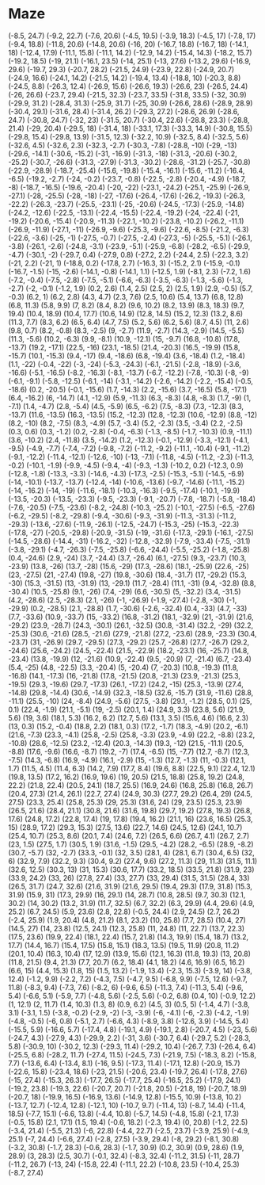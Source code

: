 Maze
====

(-8.5, 24.7)
(-9.2, 22.7)
(-7.6, 20.6)
(-4.5, 19.5)
(-3.9, 18.3)
(-4.5, 17)
(-7.8, 17)
(-9.4, 18.8)
(-11.8, 20.6)
(-14.8, 20.6)
(-16, 20)
(-16.7, 18.8)
(-16.7, 18)
(-14.1, 18)
(-12.4, 17.9)
(-11.1, 15.8)
(-11.1, 14.2)
(-12.9, 14.2)
(-15.4, 14.3)
(-18.2, 15.7)
(-19.2, 18.5)
(-19, 21.1)
(-16.1, 23.5)
(-14, 25.1)
(-13, 27.6)
(-13.2, 29.6)
(-16.9, 29.6)
(-19.7, 29.3)
(-20.7, 28.2)
(-21.5, 24.9)
(-23.9, 22.8)
(-24.9, 20.7)
(-24.9, 16.6)
(-24.1, 14.2)
(-21.5, 14.2)
(-19.4, 13.4)
(-18.8, 10)
(-20.3, 8.8)
(-24.5, 8.8)
(-26.3, 12.4)
(-26.9, 15.6)
(-26.6, 19.3)
(-26.6, 23)
(-26.5, 24.4)
(-26, 26.6)
(-23.7, 29.4)
(-21.5, 32.3)
(-23.7, 33.5)
(-31.8, 33.5)
(-32, 30.9)
(-29.9, 31.2)
(-28.4, 31.3)
(-25.9, 31.7)
(-25, 30.9)
(-26.6, 28.6)
(-28.9, 28.9)
(-30.4, 29.1)
(-31.6, 28.4)
(-31.4, 26.2)
(-29.3, 27.2)
(-28.6, 26.9)
(-28.6, 24.7)
(-30.8, 24.7)
(-32, 23)
(-31.5, 20.7)
(-30.4, 22.6)
(-28.8, 23.3)
(-28.8, 21.4)
(-29, 20.4)
(-29.5, 18)
(-31.4, 18)
(-33.1, 17.3)
(-33.3, 14.9)
(-30.8, 15.5)
(-29.8, 15.4)
(-29.8, 13.9)
(-31.5, 12.3)
(-32.2, 10.9)
(-32.5, 8.4)
(-32.5, 5.6)
(-32.6, 4.5)
(-32.6, 2.3)
(-32.3, -2.7)
(-30.3, -7.8)
(-28.8, -10)
(-29, -13)
(-29.6, -14.1)
(-30.6, -15.2)
(-31, -16.9)
(-31.3, -18)
(-31.3, -20.6)
(-30.2, -25.2)
(-30.7, -26.6)
(-31.3, -27.9)
(-31.3, -30.2)
(-28.6, -31.2)
(-25.7, -30.8)
(-22.9, -28.9)
(-18.7, -25.4)
(-15.6, -19.8)
(-15.4, -16.1)
(-15.6, -11.2)
(-16.4, -6.5)
(-19.2, -2.7)
(-24, -0.2)
(-23.7, -0.8)
(-22.5, -2.8)
(-20.4, -4.9)
(-18.7, -8)
(-18.7, -16.5)
(-19.6, -20.4)
(-20, -22)
(-23.1, -24.2)
(-25.1, -25.9)
(-26.9, -27.1)
(-28, -25.5)
(-28, -18)
(-27, -17.6)
(-26.4, -17.6)
(-26.2, -19.3)
(-26.3, -22.2)
(-26.3, -23.7)
(-25.5, -23.1)
(-25, -20.6)
(-24.5, -17.3)
(-25.9, -14.8)
(-24.2, -12.6)
(-22.5, -13.1)
(-22.4, -15.5)
(-22.4, -19.2)
(-24, -22.4)
(-21, -19.2)
(-20.6, -15.4)
(-20.9, -11.3)
(-22.1, -10.2)
(-23.8, -10.2)
(-26.2, -11.1)
(-26.9, -11.9)
(-27.1, -11)
(-26.9, -9.6)
(-25.3, -9.6)
(-22.6, -8.5)
(-21.2, -6.3)
(-22.6, -3.6)
(-25, -1)
(-27.5, -0.7)
(-27.5, -2.4)
(-27.3, -5)
(-25.5, -5.1)
(-26.1, -3.8)
(-26.1, -2.6)
(-24.8, -3.1)
(-23.9, -5.1)
(-25.9, -6.8)
(-28.2, -6.5)
(-29.9, -4.7)
(-30.1, -2)
(-29.7, 0.4)
(-27.9, 0.8)
(-27.2, 2.2)
(-24.4, 2.5)
(-22.3, 3.2)
(-21, 2.2)
(-21, 1)
(-18.8, 0.2)
(-17.8, 2.7)
(-16.3, 3)
(-15.2, 2.1)
(-15.9, -0.1)
(-16.7, -1.5)
(-15, -2.6)
(-14.1, -0.8)
(-14.1, 1.1)
(-12.5, 1.9)
(-8.1, 2.3)
(-7.2, 1.6)
(-7.2, -0.4)
(-7.5, -2.8)
(-7.5, -5.1)
(-6.6, -6.3)
(-3.5, -6.3)
(-1.3, -5.6)
(-1.3, -2.7)
(-2, -0.1)
(-1.2, 1.9)
(0.2, 2.6)
(1.4, 2.5)
(2.5, 2)
(2.5, 1.9)
(2.9, -0.5)
(5.7, -0.3)
(6.2, 1)
(6.2, 2.8)
(4.3, 4.7)
(2.3, 7.6)
(2.5, 10.6)
(5.4, 13.7)
(6.8, 12.8)
(6.8, 11.3)
(5.8, 9.9)
(7, 8.2)
(8.4, 8.2)
(9.6, 10.2)
(8.2, 13.9)
(8.3, 18.3)
(9.7, 19.4)
(10.4, 18.9)
(10.4, 17.7)
(10.6, 14.9)
(12.8, 14.5)
(15.2, 12.3)
(13.2, 8.6)
(11.3, 7.7)
(8.3, 6.2)
(6.5, 6.4)
(4.7, 7.5)
(5.2, 5.6)
(6.2, 5.6)
(8.7, 4.5)
(11, 2.6)
(9.8, 0.7)
(8.2, -0.8)
(8.3, -2.5)
(9, -2.7)
(11.9, -2.7)
(14.3, -2.9)
(14.5, -5.5)
(11.3, -5.6)
(10.2, -6.3)
(9.9, -8.1)
(10.9, -12.1)
(15, -9.7)
(16.8, -10.8)
(17.8, -13.7)
(19.2, -17.1)
(22.5, -16)
(23.1, -18.5)
(21.4, -20.3)
(16.5, -19.9)
(15.8, -15.7)
(10.1, -15.3)
(9.4, -17)
(9.4, -18.6)
(6.8, -19.4)
(3.6, -18.4)
(1.2, -18.4)
(1.1, -22)
(-0.4, -22)
(-3, -24)
(-5.3, -24.3)
(-6.1, -21.5)
(-2.8, -18.9)
(-3.6, -16.6)
(-5.1, -16.5)
(-8.2, -16.3)
(-8.1, -13.7)
(-6.7, -12.2)
(-7.8, -10.3)
(-8, -9)
(-6.1, -9.1)
(-5.8, -12.5)
(-6.1, -14)
(-3.1, -14.2)
(-2.6, -14.2)
(-2.2, -15.4)
(-0.5, -18.6)
(0.2, -20.5)
(-0.1, -15.6)
(1.7, -14.3)
(2.2, -15.6)
(3.7, -16.5)
(5.8, -17.1)
(6.4, -16.2)
(6, -14.7)
(4.1, -12.9)
(5.9, -11.3)
(6.3, -8.3)
(4.8, -8.3)
(1.7, -9)
(1, -7.1)
(1.4, -4.7)
(2.8, -5.4)
(4.5, -5.9)
(6.5, -6.2)
(7.5, -8.3)
(7.3, -12.3)
(8.3, -13.7)
(11.6, -13.5)
(16.3, -13.5)
(15.2, -12.3)
(12.8, -12.3)
(10.6, -12.9)
(8.8, -12)
(8.2, -10)
(8.2, -7.5)
(8.3, -4.9)
(5.7, -3.4)
(5.2, -2.3)
(3.5, -3.4)
(2.2, -2.5)
(0.3, 0.6)
(0.3, -1.2)
(0.2, -2.8)
(-0.4, -6.3)
(-1.3, -8.5)
(-1.7, -10.3)
(0.9, -11.1)
(3.6, -10.2)
(2.4, -11.8)
(3.5, -14.2)
(1.2, -12.3)
(-0.1, -12.9)
(-3.3, -12.1)
(-4.1, -9.5)
(-4.9, -7.7)
(-7.4, -7.2)
(-9.8, -7.2)
(-11.2, -9.2)
(-11.1, -10.4)
(-9.1, -11.2)
(-9.1, -12.2)
(-11.4, -12.1)
(-12.6, -10)
(-13, -7.1)
(-11.8, -4.5)
(-11.2, -2.3)
(-11.3, -0.2)
(-10.1, -1.9)
(-9.9, -4.5)
(-9.4, -4)
(-9.3, -1.3)
(-10.2, 0.2)
(-12.3, 0.9)
(-12.8, -1.8)
(-13.3, -3.3)
(-14.6, -4.3)
(-17.3, -2.5)
(-15.3, -5.1)
(-14.5, -6.9)
(-14, -10.1)
(-13.7, -13.7)
(-12.4, -14)
(-10.6, -13.6)
(-9.7, -14.6)
(-11.1, -15.2)
(-14, -16.2)
(-14, -19)
(-11.6, -18.1)
(-10.3, -16.3)
(-9.5, -17.4)
(-10.1, -19.9)
(-13.5, -20.3)
(-13.5, -23.3)
(-9.5, -23.3)
(-9.1, -20.7)
(-7.8, -18.7)
(-5.8, -18.4)
(-7.6, -20.5)
(-7.5, -23.6)
(-8.2, -24.8)
(-10.3, -25.2)
(-10.1, -27.5)
(-6.5, -27.6)
(-6.2, -29.5)
(-8.2, -29.8)
(-9.4, -30.6)
(-9.3, -31.9)
(-11.3, -31.3)
(-11.2, -29.3)
(-13.6, -27.6)
(-11.9, -26.1)
(-12.5, -24.7)
(-15.3, -25)
(-15.3, -22.3)
(-17.8, -27)
(-20.5, -29.8)
(-20.9, -31.5)
(-19, -31.6)
(-17.3, -29.1)
(-16.1, -27.5)
(-14.5, -28.6)
(-14.4, -31)
(-16.2, -32)
(-12.8, -32.9)
(-7.9, -33.4)
(-7.5, -31.1)
(-3.8, -29.1)
(-4.7, -26.3)
(-7.5, -25.8)
(-6.6, -24.4)
(-5.5, -25.2)
(-1.8, -25.8)
(0.4, -24.6)
(2.9, -24)
(3.7, -24.4)
(3.7, -26.4)
(6.1, -27.5)
(9.3, -23.7)
(10.3, -23.9)
(13.8, -26)
(13.7, -28)
(15.6, -29)
(17.3, -28.6)
(18.1, -25.9)
(22.6, -25)
(23, -27.5)
(21, -27.4)
(19.8, -27)
(19.8, -30.6)
(18.4, -31.7)
(17, -29.2)
(15.3, -30)
(15.3, -31.5)
(13, -31.9)
(13, -29.1)
(11.7, -28.4)
(11.1, -31)
(9.4, -32.8)
(8.8, -30.4)
(10.5, -25.8)
(9.1, -26)
(7.4, -29)
(6.6, -30.5)
(5, -32.2)
(3.4, -31.5)
(4.2, -28.6)
(2.5, -28.3)
(2.1, -26)
(-1, -26.9)
(-1.9, -27.4)
(-2.8, -30)
(-1, -29.9)
(0.2, -28.5)
(2.1, -28.8)
(1.7, -30.6)
(-2.6, -32.4)
(0.4, -33)
(4.7, -33)
(7.7, -33.6)
(10.9, -33.7)
(15, -33.2)
(16.8, -31.2)
(18.1, -32.9)
(21, -31.9)
(21.6, -29.2)
(23.9, -28.7)
(24.3, -30.1)
(26.1, -32.5)
(30.8, -31.4)
(32.2, -29)
(32.2, -25.3)
(30.6, -21.6)
(28.5, -21.6)
(27.9, -21.8)
(27.2, -23.6)
(28.9, -23.3)
(30.4, -23.7)
(31, -26.9)
(29.7, -29.5)
(27.3, -29.2)
(25.7, -26.8)
(27.7, -26.7)
(29.2, -24.6)
(25.6, -24.2)
(24.5, -22.4)
(21.5, -22.9)
(18.2, -23.1)
(16, -25.7)
(14.8, -23.4)
(13.8, -19.9)
(12, -21.6)
(10.9, -22.4)
(9.5, -20.9)
(7, -21.4)
(6.7, -23.4)
(5.4, -25)
(4.8, -22.5)
(3.3, -20.4)
(5, -20.4)
(7, -20.3)
(10.8, -19.3)
(11.8, -16.8)
(14.1, -17.3)
(16, -21.8)
(17.8, -21.5)
(20.8, -21.3)
(23.9, -21.3)
(25.3, -19.5)
(29.3, -19.6)
(29.7, -17.3)
(26.1, -17.2)
(24.2, -15)
(25.3, -13.9)
(27.4, -14.8)
(29.8, -14.4)
(30.6, -14.9)
(32.3, -18.5)
(32.6, -15.7)
(31.9, -11.6)
(28.8, -11.1)
(25.5, -10)
(24, -8.4)
(24.9, -5.6)
(27.5, -3.8)
(29.1, -1.2)
(28.5, 0.1)
(25, 0.1)
(22.4, -1.9)
(21.1, -5.1)
(19, -2.5)
(20.1, 1.4)
(24.9, 3.3)
(23.8, 5.6)
(21.9, 5.6)
(19, 3.6)
(18.1, 5.3)
(16.2, 6.2)
(12.7, 5.6)
(13.1, 3.5)
(15.6, 4.6)
(16.6, 2.3)
(13, 0.3)
(15.2, -0.4)
(18.8, 2.2)
(18.1, 0.3)
(17.2, -1.7)
(18.3, -4.9)
(20.2, -6.1)
(21.6, -7.3)
(23.3, -4.1)
(25.8, -2.5)
(25.8, -3.3)
(23.9, -4.9)
(22.2, -8.8)
(23.2, -10.8)
(28.6, -12.5)
(23.2, -12.4)
(20.3, -14.3)
(19.3, -12)
(21.5, -11.1)
(20.5, -8.8)
(17.6, -9.6)
(16.6, -8.7)
(19.2, -7)
(17.4, -6.5)
(15, -7.7)
(12.7, -8.7)
(12.3, -7.5)
(14.3, -6.8)
(16.9, -4.9)
(16.1, -2.9)
(15, -1.3)
(12.7, -1.3)
(11, -0.3)
(12.1, 1.7)
(11.5, 4.5)
(11.4, 6.3)
(14.2, 7.9)
(17.7, 8.4)
(19.6, 8.8)
(22.5, 9.1)
(22.4, 12.1)
(19.8, 13.5)
(17.2, 16.2)
(16.9, 19.6)
(19, 20.5)
(21.5, 18.8)
(25.8, 19.2)
(24.8, 22.2)
(21.8, 22.4)
(20.5, 24.1)
(18.7, 25.5)
(16.9, 24.6)
(16.8, 25.8)
(16.8, 26.7)
(20.4, 27.3)
(21.4, 26.1)
(22.7, 27.4)
(24.9, 30.3)
(27.7, 29.2)
(26.4, 29)
(24.5, 27.5)
(23.3, 25.4)
(25.8, 25.3)
(29, 25.3)
(31.6, 24)
(29, 23.5)
(25.3, 23.9)
(26.5, 21.6)
(28.4, 21.1)
(30.8, 21.6)
(31.6, 19.8)
(29.7, 19.2)
(27.8, 19.3)
(26.8, 17.6)
(24.8, 17.2)
(22.8, 17.4)
(19, 17.8)
(19.4, 16.2)
(21.1, 16)
(23.6, 16.5)
(25.3, 15)
(28.9, 17.2)
(29.3, 15.3)
(27.5, 13.6)
(22.7, 14.6)
(24.5, 12.6)
(24.1, 10.7)
(25.4, 10.7)
(25.3, 8.6)
(20.1, 7.4)
(24.6, 7.2)
(26.5, 6.6)
(26.7, 4.1)
(26.7, 2.7)
(23, 1.5)
(27.5, 1.7)
(30.5, 1.9)
(31.6, -1.5)
(29.5, -4.2)
(28.2, -6.5)
(28.9, -8.2)
(30.7, -5.7)
(32, -2.7)
(33.3, -0.1)
(32, 3.5)
(28.1, 4)
(28.1, 6.7)
(30.4, 6.5)
(32, 6)
(32.9, 7.9)
(32.2, 9.3)
(30.4, 9.2)
(27.4, 9.6)
(27.2, 11.3)
(29, 11.3)
(31.5, 11.1)
(32.6, 12.5)
(30.3, 13)
(31, 15.3)
(30.6, 17.7)
(33.2, 18.5)
(33.5, 21.8)
(31.9, 23)
(33.9, 24.2)
(33, 26)
(27.8, 27.4)
(33, 27.7)
(33, 29.4)
(31.5, 31.5)
(28.4, 33)
(26.5, 31.7)
(24.7, 32.6)
(21.6, 31.9)
(21.6, 29.5)
(19.4, 29.3)
(17.9, 31.8)
(15.3, 31.9)
(15.9, 31)
(17.3, 29.9)
(16, 29.1)
(14, 28.7)
(10.8, 28.5)
(9.7, 30.3)
(12.1, 30.2)
(14, 30.2)
(13.2, 31.9)
(11.7, 32.5)
(6.7, 32.2)
(6.3, 29.9)
(4.4, 29.6)
(4.9, 25.2)
(6.7, 24.5)
(5.9, 23.6)
(2.8, 22.8)
(-0.5, 24.4)
(2.9, 24.5)
(2.7, 26.2)
(-2.4, 25.9)
(1.9, 20.4)
(4.8, 21.2)
(8.1, 23.2)
(10, 25.8)
(7.7, 28.5)
(10.4, 27)
(14.5, 27)
(14, 23.8)
(12.5, 24.1)
(12.3, 25.8)
(11, 24.8)
(11, 22.7)
(13.7, 22.3)
(17.5, 23.6)
(19.9, 22.4)
(18.1, 22.4)
(15.7, 21.8)
(14.3, 19.9)
(15.4, 18.7)
(13.2, 17.7)
(14.4, 16.7)
(15.4, 17.5)
(15.8, 15.1)
(18.3, 13.5)
(19.5, 11.9)
(20.8, 11.2)
(20.1, 10.4)
(16.3, 10.4)
(17, 12.9)
(13.9, 15.6)
(12.1, 16.3)
(11.8, 19.3)
(13, 20.8)
(11.8, 21.5)
(9.4, 21.3)
(7.7, 20.7)
(6.2, 18.4)
(4.1, 18.2)
(4.6, 16.9)
(6.5, 16.2)
(6.6, 15)
(4.4, 15.3)
(1.8, 15)
(1.5, 13.2)
(-1.9, 13.4)
(-2.3, 15.3)
(-3.9, 14)
(-3.8, 12.4)
(-1.2, 9.9)
(-2.2, 7.2)
(-4.3, 7.5)
(-4.7, 9.5)
(-6.8, 9.9)
(-7.5, 12.6)
(-9.7, 11.8)
(-8.3, 9.4)
(-7.3, 7.6)
(-8.2, 6)
(-9.6, 6.5)
(-11.3, 7.4)
(-11.3, 5.4)
(-9.6, 5.4)
(-6.6, 5.1)
(-5.9, 7.7)
(-4.8, 5.6)
(-2.5, 5.6)
(-0.2, 6.8)
(0.4, 10)
(-0.9, 12.2)
(1, 12.1)
(2, 11.7)
(1.4, 10.3)
(1.3, 8)
(0.9, 6.2)
(4.5, 3)
(0.5, 5)
(-1.4, 4.7)
(-3.8, 3.1)
(-3.1, 1.5)
(-3.8, -0.2)
(-2.9, -2)
(-3, -3.9)
(-6, -4.1)
(-6, -2.3)
(-4.2, -1.9)
(-4.8, -0.5)
(-6, 0.8)
(-5.1, 2.7)
(-6.6, 4.3)
(-8.9, 3.8)
(-12.6, 3.9)
(-14.5, 5.4)
(-15.5, 5.9)
(-16.6, 5.7)
(-17.4, 4.8)
(-19.1, 4.9)
(-19.1, 2.8)
(-20.7, 4.5)
(-23, 5.6)
(-24.7, 4.3)
(-27.9, 4.3)
(-29.9, 2.2)
(-31, 3.6)
(-30.7, 6.4)
(-29.7, 5.2)
(-28.3, 5.8)
(-30.9, 10)
(-30.2, 12.3)
(-29.3, 11.4)
(-29.2, 10.4)
(-26.7, 7.3)
(-26.4, 6.4)
(-25.5, 6.8)
(-28.2, 11.7)
(-27.4, 11.5)
(-24.5, 7.3)
(-21.9, 7.5)
(-18.3, 8.2)
(-15.8, 7.7)
(-13.6, 6.4)
(-13.4, 8.1)
(-16, 9.5)
(-17.3, 11.4)
(-17.1, 12.8)
(-20.9, 15.7)
(-22.6, 15.8)
(-23.4, 18.6)
(-23, 21.5)
(-20.6, 23.4)
(-19.7, 26.4)
(-17.8, 27.6)
(-15, 27.4)
(-15.3, 26.3)
(-17.7, 26.5)
(-17.7, 25.4)
(-16.5, 25.2)
(-17.9, 24.1)
(-19.2, 23.8)
(-19.3, 22.6)
(-20.7, 20.7)
(-21.8, 20.5)
(-21.8, 19)
(-20.7, 18.9)
(-20.7, 18)
(-19.9, 16.5)
(-16.9, 13.6)
(-14.9, 12.8)
(-15.5, 10.9)
(-13.8, 10.2)
(-13.7, 12.7)
(-12.4, 12.8)
(-12.1, 10)
(-10.7, 9.7)
(-11.4, 13)
(-8.7, 14.4)
(-11.4, 18.5)
(-7.7, 15.1)
(-6.6, 13.8)
(-4.4, 10.8)
(-5.7, 14.5)
(-4.8, 15.8)
(-2.1, 17.3)
(-0.5, 15.8)
(2.1, 17.1)
(1.5, 19.4)
(-0.6, 18.2)
(-2.3, 19.4)
(0, 20.8)
(-1.2, 22.5)
(-3.4, 21.4)
(-5.5, 21.3)
(-6, 22.8)
(-4.4, 22.7)
(-2.5, 23.7)
(-3.9, 25.9)
(-4.9, 25.1)
(-7, 24.4)
(-6.6, 27.4)
(-2.8, 27.5)
(-3.9, 29.4)
(-8, 29.2)
(-8.1, 30.8)
(-3.2, 30.8)
(-1.7, 28.3)
(-0.6, 28.3)
(-1.7, 30.9)
(0.2, 30.9)
(0.9, 28.6)
(1.9, 28.9)
(3, 28.3)
(2.5, 30.7)
(-0.1, 32.4)
(-8.3, 32.4)
(-11.2, 31.5)
(-11, 28.7)
(-11.2, 26.7)
(-13, 24)
(-15.8, 22.4)
(-11.1, 22.2)
(-10.8, 23.5)
(-10.4, 25.3)
(-8.7, 27.4)